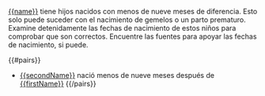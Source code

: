 [{{name}}](https://familysearch.org/tree/person/{{pid}}/details) tiene hijos nacidos con menos de nueve meses de diferencia. Esto solo puede suceder con el nacimiento de gemelos o un parto prematuro. Examine detenidamente las fechas de nacimiento de estos niños para comprobar que son correctos. Encuentre las fuentes para apoyar las fechas de nacimiento, si puede.

{{#pairs}}
* [{{secondName}}](https://familysearch.org/tree/person/{{id2}}/details) nació menos de nueve meses después de [{{firstName}}](https://familysearch.org/tree/person/{{id1}}/details)
{{/pairs}}
